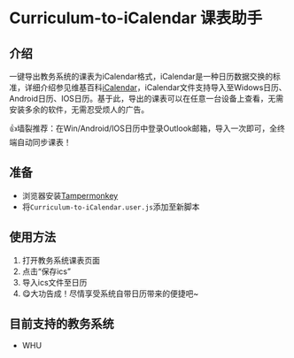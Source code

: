 <!--
 * @Descripttion: 
 * @Author: Qingao Chai
 * @Date: 2020-03-12 14:58:27
 * @LastEditors: Qingao Chai
 * @LastEditTime: 2020-03-12 17:58:02
 -->

# Curriculum-to-iCalendar 课表助手

## 介绍

一键导出教务系统的课表为iCalendar格式，iCalendar是一种日历数据交换的标准，详细介绍参见维基百科[iCalendar](https://zh.wikipedia.org/wiki/ICalendar)，iCalendar文件支持导入至Widows日历、Android日历、IOS日历。基于此，导出的课表可以在任意一台设备上查看，无需安装多余的软件，无需忍受烦人的广告。

👍墙裂推荐：在Win/Android/IOS日历中登录Outlook邮箱，导入一次即可，全终端自动同步课表！

## 准备

- 浏览器安装[Tampermonkey](https://www.tampermonkey.net/)
- 将`Curriculum-to-iCalendar.user.js`添加至新脚本

## 使用方法

1. 打开教务系统课表页面
2. 点击“保存ics”
3. 导入ics文件至日历
4. 😋大功告成！尽情享受系统自带日历带来的便捷吧~

## 目前支持的教务系统

- WHU
